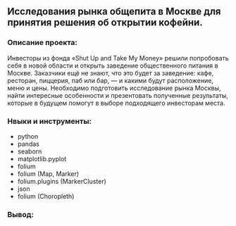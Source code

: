 ## Исследования рынка общепита в Москве для принятия решения об открытии кофейни.
### Описание проекта: 
Инвесторы из фонда «Shut Up and Take My Money» решили попробовать себя в новой области и открыть заведение общественного питания в Москве. 
Заказчики ещё не знают, что это будет за заведение: кафе, ресторан, пиццерия, паб или бар, — и какими будут расположение, меню и цены. Необходимо подготовить исследование рынка Москвы, найти интересные особенности и презентовать полученные результаты, которые в будущем помогут в выборе подходящего инвесторам места. 

### Нвыки и инструменты:
* python
* pandas
* seaborn
* matplotlib.pyplot
* folium
* folium (Map, Marker)
* folium.plugins (MarkerCluster)
* json
* folium (Choropleth)

### Вывод: 

    
